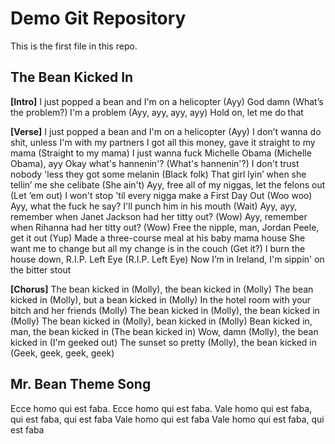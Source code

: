 # Demo Git Repository

This is the first file in this repo.

## The Bean Kicked In

**[Intro]**
I just popped a bean and I'm on a helicopter (Ayy)
God damn (What’s the problem?) I'm a problem
(Ayy, ayy, ayy, ayy)
Hold on, let me do that

**[Verse]**
I just popped a bean and I'm on a helicopter (Ayy)
I don’t wanna do shit, unless I'm with my partners
I got all this money, gave it straight to my mama (Straight to my mama)
I just wanna fuck Michelle Obama (Michelle Obama), ayy
Okay what's hannenin'? (What's hannenin'?)
I don't trust nobody 'less they got some melanin (Black folk)
That girl lyin’ when she tellin’ me she celibate (She ain't)
Ayy, free all of my niggas, let the felons out (Let ’em out)
I won't stop 'til every nigga make a First Day Out (Woo woo)
Ayy, what the fuck he say? I'll punch him in his mouth (Wait)
Ayy, ayy, remember when Janet Jackson had her titty out? (Wow)
Ayy, remember when Rihanna had her titty out? (Wow)
Free the nipple, man, Jordan Peele, get it out (Yup)
Made a three-course meal at his baby mama house
She want me to change but all my change is in the couch (Get it?)
I burn the house down, R.I.P. Left Eye (R.I.P. Left Eye)
Now I’m in Ireland, I'm sippin' on the bitter stout

**[Chorus]**
The bean kicked in (Molly), the bean kicked in (Molly)
The bean kicked in (Molly), but a bean kicked in (Molly)
In the hotel room with your bitch and her friends (Molly)
The bean kicked in (Molly), the bean kicked in (Molly)
The bean kicked in (Molly), bean kicked in (Molly)
Bean kicked in, man, the bean kicked in (The bean kicked in)
Wow, damn (Molly), the bean kicked in (I'm geeked out)
The sunset so pretty (Molly), the bean kicked in (Geek, geek, geek, geek)

## Mr. Bean Theme Song
Ecce homo qui est faba.
Ecce homo qui est faba.
Vale homo qui est faba, qui est faba, qui est faba
Vale homo qui est faba
Vale homo qui est faba, qui est faba

